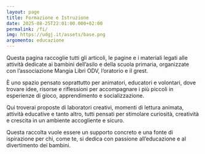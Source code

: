 ```yaml
---
layout: page
title: Formazione e Istruzione
date: 2025-08-25T22:01:00.000+02:00
permalink: /fi/
img: https://udgj.it/assets/base.png
argomento: educazione
---
```

Questa pagina raccoglie tutti gli articoli, le pagine e i materiali legati alle attività dedicate ai bambini dell’asilo e della scuola primaria, organizzate con l’associazione Mangia Libri ODV, l’oratorio e il grest.

È uno spazio pensato soprattutto per animatori, educatori e volontari, dove trovare idee, risorse e riflessioni per accompagnare i più piccoli in esperienze di gioco, apprendimento e socializzazione.

Qui troverai proposte di laboratori creativi, momenti di lettura animata, attività educative e tanto altro, tutti pensati per stimolare curiosità, creatività e crescita in un ambiente accogliente e sicuro.

Questa raccolta vuole essere un supporto concreto e una fonte di ispirazione per chi, come te, si dedica con passione all’educazione e al divertimento dei bambini.
